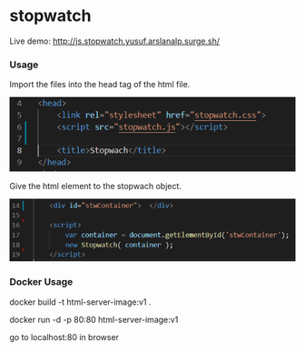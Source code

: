 # stopwatch

Live demo: http://js.stopwatch.yusuf.arslanalp.surge.sh/

### Usage
Import the files into the head tag of the html file.


<img src="imports.PNG" >

Give the html element to the stopwach object.


<img src="append.PNG" >


### Docker Usage
docker build -t html-server-image:v1 .

docker run -d -p 80:80 html-server-image:v1

go to localhost:80 in browser
